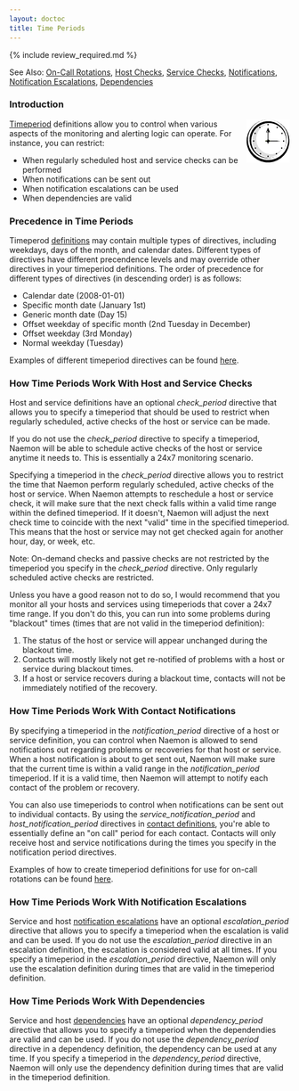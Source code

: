 ```yaml
---
layout: doctoc
title: Time Periods
---
```


{% include review_required.md %}

<span class="glyphicon glyphicon-arrow-right"></span> See Also: <a href="oncallrotation.html">On-Call Rotations</a>, <a href="hostchecks.html">Host Checks</a>, <a href="servicechecks.html">Service Checks</a>, <a href="notifications.html">Notifications</a>, <a href="escalations.html">Notification Escalations</a>, <a href="dependencies.html">Dependencies</a>

### Introduction

<img src="/images/objects-timeperiods.png" border="0" style="float: right;" alt="Timeperiods" title="Timeperiods">

<a href="objectdefinitions.html#timeperiod">Timeperiod</a> definitions allow you to control when various aspects of the monitoring and alerting logic can operate.  For instance, you can restrict:

<ul>
<li>When regularly scheduled host and service checks can be performed</li>
<li>When notifications can be sent out</li>
<li>When notification escalations can be used</li>
<li>When dependencies are valid</li>
</ul>

### Precedence in Time Periods

Timeperod <a href="objectdefinitions.html#timeperiod">definitions</a> may contain multiple types of directives, including weekdays, days of the month, and calendar dates.  Different types of directives have different precendence levels and may override other directives in your timeperiod definitions.  The order of precedence for different types of directives (in descending order) is as follows:

<ul>
<li>Calendar date (2008-01-01)</li>
<li>Specific month date (January 1st)</li>
<li>Generic month date (Day 15)</li>
<li>Offset weekday of specific month (2nd Tuesday in December)</li>
<li>Offset weekday (3rd Monday)</li>
<li>Normal weekday (Tuesday)</li>
</ul>

Examples of different timeperiod directives can be found <a href="objectdefinitions.html#timeperiod">here</a>.

### How Time Periods Work With Host and Service Checks

Host and service definitions have an optional <i>check_period</i> directive that allows you to specify a timeperiod that should be used to restrict when regularly scheduled, active checks of the host or service can be made.

If you do not use the <i>check_period</i> directive to specify a timeperiod, Naemon will be able to schedule active checks of the host or service anytime it needs to.  This is essentially a 24x7 monitoring scenario.

Specifying a timeperiod in the <i>check_period</i> directive allows you to restrict the time that Naemon perform regularly scheduled, active checks of the host or service.  When Naemon attempts to reschedule a host or service check, it will make sure that the next check falls within a valid time range within the defined timeperiod.  If it doesn't, Naemon will adjust the next check time to coincide with the next "valid" time in the specified timeperiod.  This means that the host or service may not get checked again for another hour, day, or week, etc.

<span class="glyphicon glyphicon-pencil"></span> Note: On-demand checks and passive checks are not restricted by the timeperiod you specify in the <i>check_period</i> directive.  Only regularly scheduled active checks are restricted.

Unless you have a good reason not to do so, I would recommend that you monitor all your hosts and services using timeperiods that cover a 24x7 time range.  If you don't do this, you can run into some problems during "blackout" times (times that are not valid in the timeperiod definition):

<ol>
<li>The status of the host or service will appear unchanged during the blackout time.
<li>Contacts will mostly likely not get re-notified of problems with a host or service during blackout times.
<li>If a host or service recovers during a blackout time, contacts will not be immediately notified of the recovery.
</ol>

### How Time Periods Work With Contact Notifications

By specifying a timeperiod in the <i>notification_period</i> directive of a host or service definition, you can control when Naemon is allowed to send notifications out regarding problems or recoveries for that host or service.  When a host notification is about to get sent out, Naemon will make sure that the current time is within a valid range in the <i>notification_period</i> timeperiod.  If it is a valid time, then Naemon will attempt to notify each contact of the  problem or recovery.

You can also use timeperiods to control when notifications can be sent out to individual contacts.  By using the <i>service_notification_period</i> and <i>host_notification_period</i> directives in <a href="objectdefinitions.html#contact">contact definitions</a>, you're able to essentially define an "on call" period for each contact.  Contacts will only receive host and service notifications during the times you specify in the notification period directives.

Examples of how to create timeperiod definitions for use for on-call rotations can be found <a href="oncallrotation.html">here</a>.

### How Time Periods Work With Notification Escalations

Service and host <a href="escalations.html">notification escalations</a> have an optional <i>escalation_period</i> directive that allows you to specify a timeperiod when the escalation is valid and can be used.  If you do not use the <i>escalation_period</i> directive in an escalation definition, the escalation is considered valid at all times.  If you specify a timeperiod in the <i>escalation_period</i> directive, Naemon will only use the escalation definition during times that are valid in the timeperiod definition.

### How Time Periods Work With Dependencies

Service and host <a href="dependencies.html">dependencies</a> have an optional <i>dependency_period</i> directive that allows you to specify a timeperiod when the dependendies are valid and can be used.  If you do not use the <i>dependency_period</i> directive in a dependency definition, the dependency can be used at any time.  If you specify a timeperiod in the <i>dependency_period</i> directive, Naemon will only use the dependency definition during times that are valid in the timeperiod definition.

